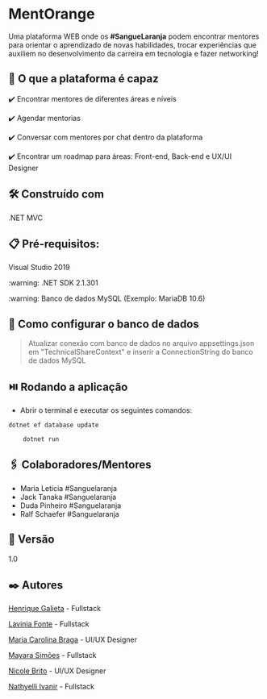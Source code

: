 # MentOrange
Uma plataforma WEB onde os <strong>#SangueLaranja</strong> podem encontrar mentores para orientar o aprendizado de novas habilidades, trocar experiências que auxiliem no desenvolvimento da carreira em tecnologia e fazer networking!

## 🚀 O que a plataforma é capaz
<p> ✔️ Encontrar mentores de diferentes áreas e níveis
<p> ✔️ Agendar mentorias </p> 
<p> ✔️ Conversar com mentores por chat dentro da plataforma
<p> ✔️ Encontrar um roadmap para áreas: Front-end, Back-end e UX/UI Designer <p> 
 

## 🛠️ Construído com
<p>.NET MVC</p>


## 📋 Pré-requisitos:
<p> Visual Studio 2019 </p>
<p>:warning: .NET SDK 2.1.301</p>
<p>:warning: Banco de dados MySQL (Exemplo: MariaDB 10.6)</p>


## 🔧 Como configurar o banco de dados
> Atualizar conexão com banco de dados no arquivo appsettings.json em "TechnicalShareContext" e inserir a ConnectionString do banco de dados MySQL

## ⏯️ Rodando a aplicação
- Abrir o terminal e executar os seguintes comandos:

```
dotnet ef database update
```
        dotnet run


## 🖇️ Colaboradores/Mentores 
- Maria Leticia #Sanguelaranja
- Jack Tanaka #Sanguelaranja
- Duda Pinheiro #Sanguelaranja
- Ralf Schaefer #Sanguelaranja


## 📌 Versão
1.0

## ✒️ Autores
<p><a href="https://www.linkedin.com/in/henriquegalieta/" target="_blank" rel="external"> Henrique Galieta</a> - Fullstack</p>
<p><a href="https://www.linkedin.com/in/laviniafonte/">Lavinia Fonte</a> - Fullstack</p>
<p><a href="https://www.linkedin.com/in/mariacgbraga/">Maria Carolina Braga</a> - UI/UX Designer</p>
<p><a href="https://www.linkedin.com/in/majhara/">Mayara Simões</a> - Fullstack</p>
<p><a href="https://www.linkedin.com/in/nicolebrito/"> Nicole Brito</a> - UI/UX Designer</p>
<p><a href="https://www.linkedin.com/in/nathyelli-ivanir-848b75230/">Nathyelli Ivanir</a> - Fullstack</p>
